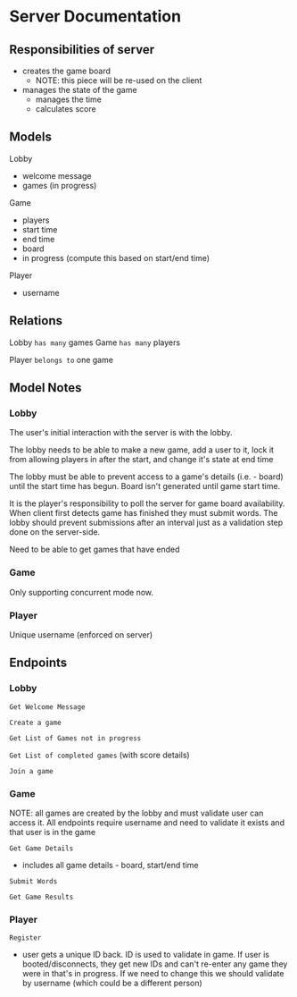 # Server Documentation

## Responsibilities of server

- creates the game board
  - NOTE: this piece will be re-used on the client
- manages the state of the game
  - manages the time
  - calculates score


## Models
Lobby
  - welcome message
  - games (in progress)

Game
  - players
  - start time
  - end time
  - board
  - in progress (compute this based on start/end time)

Player
  - username
  

## Relations
Lobby `has many` games
Game `has many` players

Player `belongs to` one game


## Model Notes

### Lobby

The user's initial interaction with the server is with the lobby. 

The lobby needs to be able to make a new game, add a user to it, lock it from allowing players in after the start, and change it's state at end time

The lobby must be able to prevent access to a game's details (i.e. - board) until the start time has begun. Board isn't generated until game start time.

It is the player's responsibility to poll the server for game board availability. When client first detects game has finished they must submit words. The lobby should prevent submissions after an interval just as a validation step done on the server-side.

Need to be able to get games that have ended

### Game

Only supporting concurrent mode now. 


### Player

Unique username (enforced on server)



## Endpoints

### Lobby
`Get Welcome Message`

`Create a game`

`Get List of Games not in progress`

`Get List of completed games` (with score details)

`Join a game`



### Game
NOTE: all games are created by the lobby and must validate user can access it. All endpoints require username and need to validate it exists and that user is in the game


`Get Game Details`
- includes all game details - board, start/end time

`Submit Words`

`Get Game Results`


### Player
`Register`
- user gets a unique ID back. ID is used to validate in game. If user is booted/disconnects, they get new IDs and can't re-enter any game they were in that's in progress. If we need to change this we should validate by username (which could be a different person)








